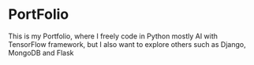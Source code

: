 # PortFolio

This is my Portfolio, where I freely code in Python mostly AI with TensorFlow framework, but I also want to explore others such as Django, MongoDB and Flask
